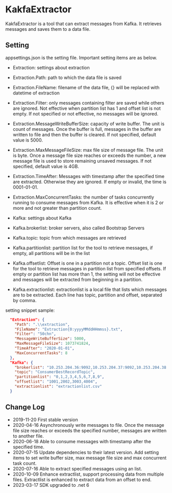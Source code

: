 # KakfaExtractor

KakfaExtractor is a tool that can extract messages from Kafka. It retrieves messages and saves them to a data file.

## Setting

appsettings.json is the setting file. Important setting items are as below.

- Extraction: settings about extraction
- Extraction.Path: path to which the data file is saved
- Extraction.FileName: filename of the data file, {} will be replaced with datetime of extraction
- Extraction.Filter: only messages containing filter are saved while others are ignored. Not effective when partition list has 1 and offset list is not empty. If not specified or not effective, no messages will be ignored.
- Extraction.MessageWriteBufferSize: capacity of write buffer. The unit is count of messages. Once the buffer is full, messages in the buffer are written to file and then the buffer is cleared. If not specified, default value is 5000.
- Extraction.MaxMessageFileSize: max file size of message file. The unit is byte. Once a message file size reaches or exceeds the number, a new message file is used to store remaining unsaved messages. If not specified, default value is 4GB.
- Extraction.TimeAfter: Messages with timestamp after the specified time are extracted. Otherwise they are ignored. If empty or invalid, the time is 0001-01-01.
- Extraction.MaxConcurrentTasks: the number of tasks concurrently running to consume messages from Kafka. It is effective when it is 2 or more and not greater than partition count.

- Kafka: settings about Kafka
- Kafka.brokerlist: broker servers, also called Bootstrap Servers
- Kafka.topic: topic from which messages are retrieved
- Kafka.partitionlist: partition list for the tool to retrieve messages, if empty, all partitions will be in the list
- Kafka.offsetlist: Offset is one in a partition not a topic. Offset list is one for the tool to retrieve messages in partition list from specified offsets. If empty or partition list has more than 1, the setting will not be effective and messages will be extracted from beginning in a partition.
- Kafka.extractionlist: extractionlist is a local file that lists which messages are to be extracted. Each line has topic, partition and offset, separated by comma.

setting snippet sample:

```json
  "Extraction": {
    "Path": ".\\extraction",
    "FileName": "Extraction{0:yyyyMMddHHmmss}.txt",
    "Filter": "50chn",
    "MessageWriteBufferSize": 5000,
    "MaxMessageFileSize": 1073741824,
    "TimeAfter": "2020-01-01",
    "MaxConcurrentTasks": 8
  },
  "Kafka": {
    "brokerlist": "10.253.204.36:9092,10.253.204.37:9092,10.253.204.38:9092",
    "topic": "ConsumerBestRecordTopic",
    "partitionlist": "0,1,2,3,4,5,6,7,8,9",
    "offsetlist": "1001,2002,3003,4004",
    "extractionlist": "extractionlist.csv"
  }
```
## Change Log

- 2019-11-20 First stable version
- 2020-04-16 Asynchronously write messages to file. Once the message file size reaches or exceeds the specified number, messages are written to another file.
- 2020-06-18 Able to consume messages with timestamp after the specified time.
- 2020-07-15 Update dependencies to their latest version. Add setting items to set write buffer size, max message file size and max concurrent task count.
- 2020-07-16 Able to extract specified messages using an list.
- 2020-10-09 Enhance extractlist, support processing data from multiple files. Extractlist is enhanced to extract data from an offset to end.
- 2023-03-17 SDK upgraded to .net 6